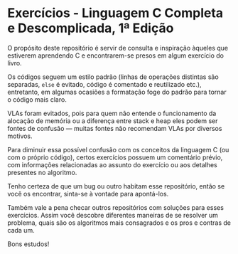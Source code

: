 # Exercícios - Linguagem C Completa e Descomplicada, 1ª Edição 

O propósito deste repositório é servir de consulta e inspiração àqueles que estiverem aprendendo C e encontrarem-se presos em algum exercício do livro. 

Os códigos seguem um estilo padrão (linhas de operações distintas são separadas, `else` é evitado, código é comentado e reutilizado etc.), entretanto, em algumas ocasiões a formatação foge do padrão para tornar o código mais claro. 

VLAs foram evitados, pois para quem não entende o funcionamento da alocação de memória ou a diferença entre stack e heap eles podem ser fontes de confusão — muitas fontes não recomendam VLAs por diversos motivos. 

Para diminuir essa possível confusão com os conceitos da linguagem C (ou com o próprio código), certos exercícios possuem um comentário prévio, com informações relacionadas ao assunto do exercício ou aos detalhes presentes no algoritmo. 

Tenho certeza de que um bug ou outro habitam esse repositório, então se você os encontrar, sinta-se à vontade para apontá-los. 

Também vale a pena checar outros repositórios com soluções para esses exercícios. Assim você descobre diferentes maneiras de se resolver um problema, quais são os algoritmos mais consagrados e os pros e contras de cada um.

Bons estudos!